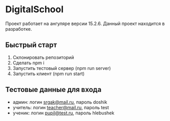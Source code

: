 # DigitalSchool

Проект работает на ангуляре версии 15.2.6. Данный проект находится в разработке.

## Быстрый старт

1. Склонировать репозиторий
2. Сделать npm i
3. Запустить тестовый сервер (npm run server)
4. Запустить клиент (npm run start)

## Тестовые данные для входа

* админ: логин srgak@mail.ru, пароль doshik
* учитель: логин teacher@mail.ru, пароль test
* ученик: логин pupil@test.ru, пароль hlebushek

